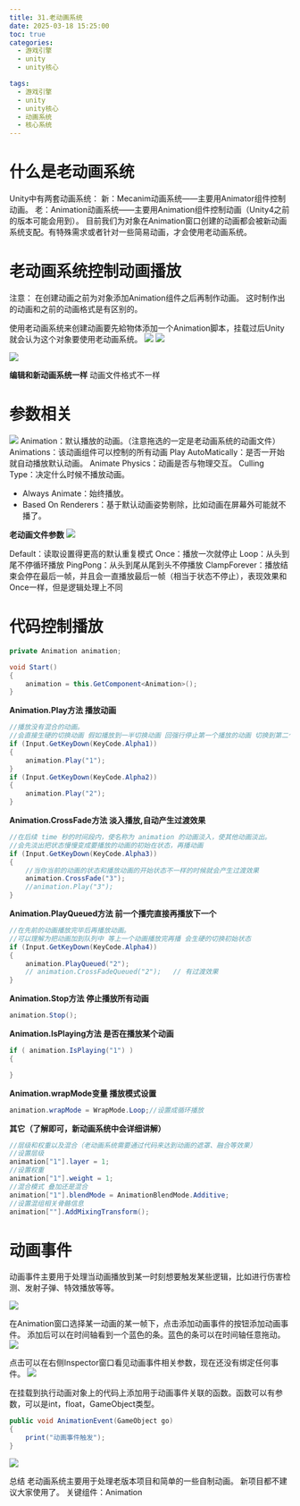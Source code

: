 ```yaml
---
title: 31.老动画系统
date: 2025-03-18 15:25:00
toc: true
categories:
  - 游戏引擎
  - unity
  - unity核心

tags:
  - 游戏引擎
  - unity
  - unity核心
  - 动画系统
  - 核心系统
---
```


# 什么是老动画系统
Unity中有两套动画系统：
新：Mecanim动画系统——主要用Animator组件控制动画。
老：Animation动画系统——主要用Animation组件控制动画（Unity4之前的版本可能会用到）。
目前我们为对象在Animation窗口创建的动画都会被新动画系统支配。有特殊需求或者针对一些简易动画，才会使用老动画系统。


# 老动画系统控制动画播放
注意：
在创建动画之前为对象添加Animation组件之后再制作动画。
这时制作出的动画和之前的动画格式是有区别的。

使用老动画系统来创建动画要先給物体添加一个Animation脚本，挂载过后Unity就会认为这个对象要使用老动画系统。
![](31.老动画系统/file-20250318152811435.png)
![](31.老动画系统/file-20250318153242647.png)

![](31.老动画系统/file-20250318153345943.png)

**编辑和新动画系统一样**
动画文件格式不一样

# 参数相关
![](31.老动画系统/file-20250318153830325.png)
Animation：默认播放的动画。（注意拖选的一定是老动画系统的动画文件）
Animations：该动画组件可以控制的所有动画
Play AutoMatically：是否一开始就自动播放默认动画。
Animate Physics：动画是否与物理交互。
Culling Type：决定什么时候不播放动画。
- Always Animate：始终播放。
- Based On Renderers：基于默认动画姿势剔除，比如动画在屏幕外可能就不播了。

**老动画文件参数**
![](31.老动画系统/file-20250318154909074.png)

Default：读取设置得更高的默认重复模式
Once：播放一次就停止
Loop：从头到尾不停循环播放
PingPong：从头到尾从尾到头不停播放
ClampForever：播放结束会停在最后一帧，并且会一直播放最后一帧（相当于状态不停止），表现效果和Once一样，但是逻辑处理上不同

# 代码控制播放
```cs
private Animation animation;

void Start()
{
    animation = this.GetComponent<Animation>();
}
```

**Animation.Play方法 播放动画**
```cs
//播放没有混合的动画。
//会直接生硬的切换动画 假如播放到一半切换动画 回强行停止第一个播放的动画 切换到第二个播放动画的初始状态 进行播放
if (Input.GetKeyDown(KeyCode.Alpha1))
{
    animation.Play("1");
}
if (Input.GetKeyDown(KeyCode.Alpha2))
{
    animation.Play("2");
}
```

**Animation.CrossFade方法 淡入播放,自动产生过渡效果**
```cs
//在后续 time 秒的时间段内，使名称为 animation 的动画淡入，使其他动画淡出。
//会先淡出把状态慢慢变成要播放的动画的初始在状态，再播动画
if (Input.GetKeyDown(KeyCode.Alpha3))
{
    //当你当前的动画的状态和播放动画的开始状态不一样的时候就会产生过渡效果
    animation.CrossFade("3");
    //animation.Play("3");
}
```

**Animation.PlayQueued方法 前一个播完直接再播放下一个**
```cs
//在先前的动画播放完毕后再播放动画。
//可以理解为把动画加到队列中 等上一个动画播放完再播 会生硬的切换初始状态
if (Input.GetKeyDown(KeyCode.Alpha4))
{
    animation.PlayQueued("2");
    // animation.CrossFadeQueued("2");   // 有过渡效果
}
```

**Animation.Stop方法 停止播放所有动画**
```cs
animation.Stop();
```

**Animation.IsPlaying方法 是否在播放某个动画**
```cs
if ( animation.IsPlaying("1") )
{

}
```

**Animation.wrapMode变量 播放模式设置**
```cs
animation.wrapMode = WrapMode.Loop;//设置成循环播放
```

**其它（了解即可，新动画系统中会详细讲解）**
```cs
//层级和权重以及混合（老动画系统需要通过代码来达到动画的遮罩、融合等效果）
//设置层级
animation["1"].layer = 1;
//设置权重
animation["1"].weight = 1;
//混合模式 叠加还是混合
animation["1"].blendMode = AnimationBlendMode.Additive;
//设置混组相关骨骼信息
animation[""].AddMixingTransform();
```

# 动画事件
动画事件主要用于处理当动画播放到某一时刻想要触发某些逻辑，比如进行伤害检测、发射子弹、特效播放等等。

![](31.老动画系统/file-20250318160745637.png)

在Animation窗口选择某一动画的某一帧下，点击添加动画事件的按钮添加动画事件。
添加后可以在时间轴看到一个蓝色的条。蓝色的条可以在时间轴任意拖动。
![](31.老动画系统/file-20250318160936777.png)


点击可以在右侧Inspector窗口看见动画事件相关参数，现在还没有绑定任何事件。
![](31.老动画系统/file-20250318161048697.png)

在挂载到执行动画对象上的代码上添加用于动画事件关联的函数。函数可以有参数，可以是int，float，GameObject类型。
```cs
public void AnimationEvent(GameObject go)
{
    print("动画事件触发");
}
```

![](31.老动画系统/file-20250318161142768.png)


总结
老动画系统主要用于处理老版本项目和简单的一些自制动画。
新项目都不建议大家使用了。
关键组件：Animation

